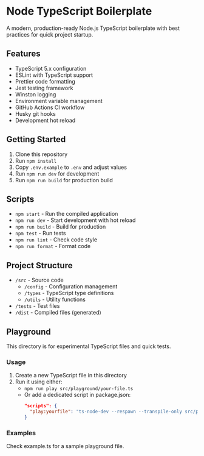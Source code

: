 # Node TypeScript Boilerplate

A modern, production-ready Node.js TypeScript boilerplate with best practices for quick project startup.

## Features

- TypeScript 5.x configuration
- ESLint with TypeScript support
- Prettier code formatting
- Jest testing framework
- Winston logging
- Environment variable management
- GitHub Actions CI workflow
- Husky git hooks
- Development hot reload

## Getting Started

1. Clone this repository
2. Run `npm install`
3. Copy `.env.example` to `.env` and adjust values
4. Run `npm run dev` for development
5. Run `npm run build` for production build

## Scripts

- `npm start` - Run the compiled application
- `npm run dev` - Start development with hot reload
- `npm run build` - Build for production
- `npm test` - Run tests
- `npm run lint` - Check code style
- `npm run format` - Format code

## Project Structure

- `/src` - Source code
  - `/config` - Configuration management
  - `/types` - TypeScript type definitions
  - `/utils` - Utility functions
- `/tests` - Test files
- `/dist` - Compiled files (generated)

## Playground

This directory is for experimental TypeScript files and quick tests.

### Usage

1. Create a new TypeScript file in this directory
2. Run it using either:
   - `npm run play src/playground/your-file.ts`
   - Or add a dedicated script in package.json:
     ```json
     "scripts": {
       "play:yourfile": "ts-node-dev --respawn --transpile-only src/playground/your-file.ts"
     }
     ```

### Examples

Check example.ts for a sample playground file.
